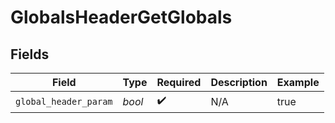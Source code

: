 # GlobalsHeaderGetGlobals


## Fields

| Field                 | Type                  | Required              | Description           | Example               |
| --------------------- | --------------------- | --------------------- | --------------------- | --------------------- |
| `global_header_param` | *bool*                | :heavy_check_mark:    | N/A                   | true                  |